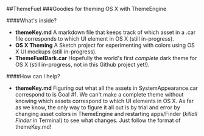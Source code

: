 ##ThemeFuel
###Goodies for theming OS X with ThemeEngine  
  
  
####What's inside?  
* **themeKey.md** A markdown file that keeps track of which asset in a .car file corresponds to which UI element in OS X (still in-progress).
* **OS X Theming** A Sketch project for experimenting with colors using OS X UI mockups (still in-progress).
* **ThemeFuelDark.car** Hopefully the world's first *complete* dark theme for OS X (still in-progress, not in this Github project yet!).

  
  
####How can I help?
* **themeKey.md** Figuring out what all the assets in SystemAppearance.car correspond to is Goal #1. We can't make a complete theme without knowing which assets correspond to which UI elements in OS X. As far as we know, the only way to figure it all out is by trial and error by changing asset colors in ThemeEngine and restarting apps/Finder (*killall Finder* in Terminal) to see what changes. Just follow the format of themeKey.md!
